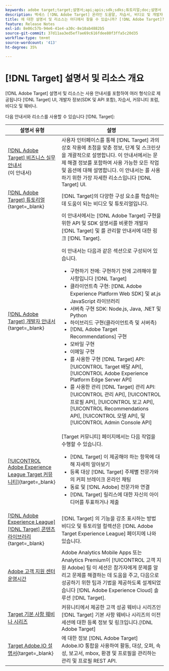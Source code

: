 ```yaml
---
keywords: adobe target;target;설명서;api;apis;sdk;sdks;튜토리얼;doc;설명서
description: 액세스 [!DNL Adobe Target] 온라인 도움말, 자습서, 비디오 및 개발자 설명서(SDK, API 및 JavaScript 라이브러리)를 포함한 설명서 및 교육 목록입니다.
title: 에 대한 설명서 및 리소스는 어디에서 찾을 수 있습니까? [!DNL Adobe Target]?
feature: Release Notes
exl-id: 8e06c57b-94e6-41e4-a30c-8e10ab4882b5
source-git-commit: 37d11aa3ed5ef7ae69c616fdee80f3ffa5c20d35
workflow-type: tm+mt
source-wordcount: '413'
ht-degree: 35%

---
```


# [!DNL Target] 설명서 및 리소스 개요

[!DNL Adobe Target] 설명서 및 리소스는 사용 안내서를 포함하여 여러 형식으로 제공됩니다 [!DNL Target] UI, 개발자 정보(SDK 및 API 포함), 자습서, 커뮤니티 포럼, 비디오 및 웨비나.

다음 안내서와 리소스를 사용할 수 있습니다 [!DNL Target]:

| 설명서 유형 | 설명 |
| --- | --- |
| [[!DNL Adobe Target] 비즈니스 실무 안내서](/help/main/target-home.md)<br>(이 안내서) | 사용자 인터페이스를 통해 [!DNL Target] 과의 상호 작용에 초점을 맞춘 정보, 단계 및 스크린샷을 개괄적으로 설명합니다. 이 안내서에서는 문제 해결 정보를 포함하여 사용 가능한 모든 작업 및 옵션에 대해 설명합니다. 이 안내서는 를 사용하기 위한 가장 자세한 리소스입니다 [!DNL Target] UI. |
| [[!DNL Adobe Target] 튜토리얼](https://experienceleague.adobe.com/docs/target-learn/tutorials/overview.html){target=_blank} | [!DNL Target]의 다양한 구성 요소를 학습하는 데 도움이 되는 비디오 및 튜토리얼입니다. |
| [[!DNL Adobe Target] 개발자 안내서](https://developer.adobe.com/target/){target=_blank} | 이 안내서에서는 [!DNL Adobe Target] 구현을 위한 API 및 SDK 설명서를 비롯한 개발자 [!DNL Target] 및 를 관리할 안내서에 대한 링크 [!DNL Target].<P>이 안내서는 다음과 같은 섹션으로 구성되어 있습니다.<ul><li>구현하기 전에: 구현하기 전에 고려해야 할 사항입니다 [!DNL Target]</li><li>클라이언트측 구현: [!DNL Adobe Experience Platform Web SDK] 및 at.js JavaScript 라이브러리</li><li>서버측 구현 SDK: Node.js, Java, .NET 및 Python</li><li>하이브리드 구현(클라이언트측 및 서버측)</li><li>[!DNL Adobe Target Recommendations] 구현</li><li>모바일 구현</li><li>이메일 구현</li><li>를 사용한 구현 [!DNL Target] API: [!UICONTROL Target 배달 API], [!UICONTROL Adobe Experience Platform Edge Server API]</li><li>를 사용한 관리 [!DNL Target] 관리 API: [!UICONTROL 관리 API], [!UICONTROL 프로필 API], [!UICONTROL 보고 API], [!UICONTROL Recommendations API], [!UICONTROL 모델 API], 및 [!UICONTROL Admin Console API]</li></ul> |
| [[!UICONTROL Adobe Experience League Target 커뮤니티]](https://experienceleaguecommunities.adobe.com/t5/adobe-target/ct-p/adobe-target-community){target=_blank} | [Target 커뮤니티] 페이지에서는 다음 작업을 수행할 수 있습니다.<ul><li>[!DNL Target] 이 제공해야 하는 항목에 대해 자세히 알아보기</li><li>등록 대상 [!DNL Target] 주제별 전문가와의 커피 브레이크 온라인 채팅</li><li>동료 및 [!DNL Adobe] 전문가와 연결</li><li>[!DNL Target] 릴리스에 대한 자신의 아이디어를 투표하거나 제출 |
| [[!DNL Adobe Experience League] [!DNL Target] 콘텐츠 라이브러리](https://experienceleague.adobe.com/#recommended/solutions/target){target=_blank} | [!DNL Target] 의 기능을 강조 표시하는 방법 비디오 및 튜토리얼 컬렉션은 [!DNL Adobe Target Experience League] 페이지에 나와 있습니다. |
| [Adobe 고객 지원 센터 운영시간](/help/main/cmp-resources-and-contact-information.md#concept_58EA30379D3B48C4848BA2A8C464A5B7) | Adobe Analytics Mobile Apps 또는 Analytics Premium이 [!UICONTROL 고객 지원 Adobe] 팀 이 세션은 참가자에게 문제를 알리고 문제를 해결하는 데 도움을 주고, 다음으로 성공하기 위한 팁과 기법을 제공하도록 설계되었습니다 [!DNL Adobe Experience Cloud] 솔루션 [!DNL Target]. |
| [Target 기본 사항 웨비나 시리즈](https://landing.adobe.com/acs/2018/na/adobe-target/registration.html) | 커뮤니티에서 제공한 고객 성공 웨비나 시리즈인 [!DNL Target] 기본 사항 웨비나 시리즈의 이전 세션에 대한 등록 정보 및 링크입니다.[!DNL Adobe Target] |
| [Target Adobe.IO 설명서](https://developer.adobe.com/target/구현/서버측/){target=_blank} | 에 대한 정보 [!DNL Adobe Target] Adobe.IO 통합을 사용하여 활동, 대상, 오퍼, 속성, 보고서, mbox, 환경 및 프로필을 관리하는 관리 및 프로필 REST API. |

